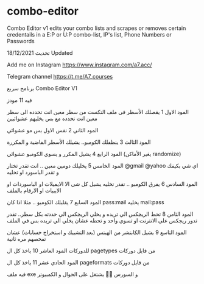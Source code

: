 # combo-editor
Combo Editor v1 edits your combo lists and scrapes or removes certain credentails in a E:P or U:P combo-list, IP's list, Phone Numbers or Passwords

تحديث 18/12/2021
Updated 

Add me on Instagram 
https://www.instagram.com/a7.acc/

Telegram channel
https://t.me/A7_courses


برنامج سريع 
Combo Editor V1

فيه 11 مودز 

المود الاول 1 يقصلك الأسطر في ملف التكست من سطر معين انت تحدده الى سطر معين انت تحدده مع بس يخليهم عشوائيين

المود الثاني 2 نفس الاول بس مو عشوائي

المود الثالث 3 ينظفلك الكومبو.. يشيلك الأسطر الفاضية و المكررة 

المود الرابع 4 يشيل المكرر و يسوي الكومبو 
عشوائي (يغير الأماكن randomize)

المود الخامس 5 يخليلك دومين معين .. انت تقدر تختار @gmail @yahoo اي شي بكيفك و تقدر الباسورد او تخليه 

المود السادس 6 يفرق الكومبو .. تقدر تخليه يشيل كل شي الا الايميلات او الباسوردات او الايبيات او الارقام بالملف

المود السابع 7 يقلبلك الكومبو .. مثلا اذا كان pass:mail يخليه mail:pass

المود الثامن 8 تحط الريجكس الي تريده و يخلي الريجكس الي حددته بكل سطر.. تقدر تدور ريجكس على الانترنت او تسوي واحد و تحطه عشان يخلي الي تريده بس في الملف 

المود التاسع 9 يشيل الكابتشر من الهيتس (بعد التشييك و استخراج حسابات) عشان تفحصهم مره ثانية 

للدوركات 
المود العاشر 10 ياخذ كل ال
pagetypes
من فايل دوركات


المود الحادي عشر 11 ياخذ كل ال
pageformats 
من فايل دوركات

فيه ملف exe و السورس 🙂👋
يشتغل على الجوال و الكمبيوتر

